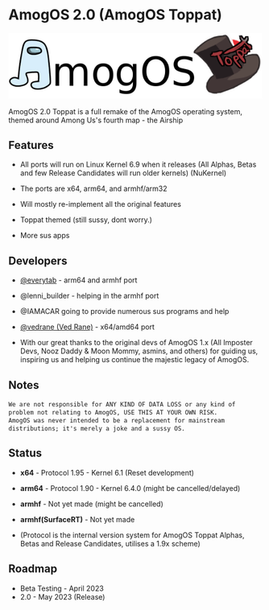 # AmogOS 2.0 (AmogOS Toppat)

![AmogOS Toppat](amogostoppat.png)

AmogOS 2.0 Toppat is a full remake of the AmogOS operating system, themed around Among Us's fourth map - the Airship

## Features

- All ports will run on Linux Kernel 6.9 when it releases (All Alphas, Betas and few Release Candidates will run older kernels) (NuKernel)

- The ports are x64, arm64, and armhf/arm32

- Will mostly re-implement all the original features

- Toppat themed (still sussy, dont worry.)

- More sus apps 

## Developers

- [@everytab](https://github.com/Everytab) - arm64 and armhf port

- @lenni_builder - helping in the armhf port

- @IAMACAR going to provide numerous sus programs and help

- [@vedrane (Ved Rane)](https://github.com/vedrane/) - x64/amd64 port

- With our great thanks to the original devs of AmogOS 1.x (All Imposter Devs, Nooz Daddy & Moon Mommy, asmins, and others) for guiding us, inspiring us and helping us continue the majestic legacy of AmogOS.

## Notes

    We are not responsible for ANY KIND OF DATA LOSS or any kind of problem not relating to AmogOS, USE THIS AT YOUR OWN RISK.
    AmogOS was never intended to be a replacement for mainstream distributions; it's merely a joke and a sussy OS.


## Status

- **x64** - Protocol 1.95 - Kernel 6.1 (Reset development)
- **arm64** - Protocol 1.90 - Kernel 6.4.0 (might be cancelled/delayed)
- **armhf** - Not yet made (might be cancelled)
- **armhf(SurfaceRT)** - Not yet made

- (Protocol is the internal version system for AmogOS Toppat Alphas, Betas and Release Candidates, utilises a 1.9x scheme)

## Roadmap

- Beta Testing - April 2023
- 2.0 - May 2023 (Release)
